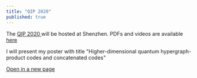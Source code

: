 ```yaml
---
title: "QIP 2020"
published: true
---
```

The <a href="http://www.szpclab.com/qip2020#/homepage" target="_blank"> QIP 2020 </a>
will be hosted at Shenzhen. PDFs and videos are available [here](http://www.szpclab.com/qip2020#/programDetails/contributedTalks)


I will present my poster
with title "Higher-dimensional quantum hypergraph-product
codes and concatenated codes"


<object data="/zwl_assets/qas-poster-hcub003.pdf" type="application/pdf" width="700px" height="920px">
</object>



<p>
<a href="/zwl_assets/qas-poster-hcub003.pdf" target="_blank"
>Open in a new page</a> </p>



